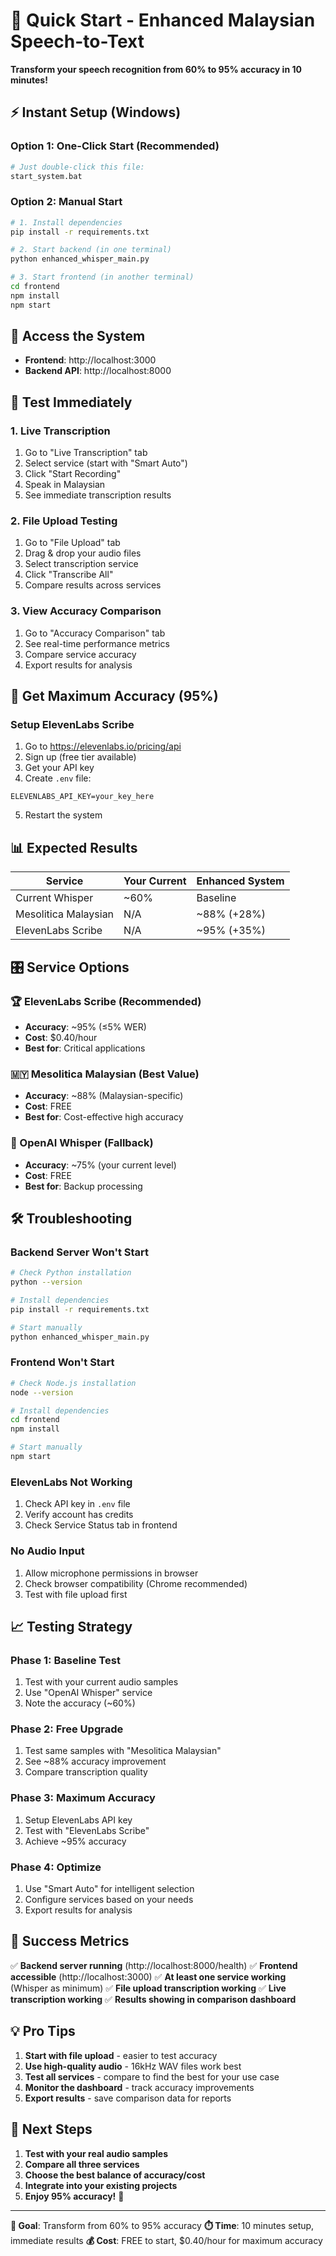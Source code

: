 # 🚀 Quick Start - Enhanced Malaysian Speech-to-Text

**Transform your speech recognition from 60% to 95% accuracy in 10 minutes!**

## ⚡ Instant Setup (Windows)

### Option 1: One-Click Start (Recommended)
```bash
# Just double-click this file:
start_system.bat
```

### Option 2: Manual Start
```bash
# 1. Install dependencies
pip install -r requirements.txt

# 2. Start backend (in one terminal)
python enhanced_whisper_main.py

# 3. Start frontend (in another terminal)
cd frontend
npm install
npm start
```

## 🎯 Access the System

- **Frontend**: http://localhost:3000
- **Backend API**: http://localhost:8000

## 🧪 Test Immediately

### 1. Live Transcription
1. Go to "Live Transcription" tab
2. Select service (start with "Smart Auto")
3. Click "Start Recording"
4. Speak in Malaysian
5. See immediate transcription results

### 2. File Upload Testing
1. Go to "File Upload" tab
2. Drag & drop your audio files
3. Select transcription service
4. Click "Transcribe All"
5. Compare results across services

### 3. View Accuracy Comparison
1. Go to "Accuracy Comparison" tab
2. See real-time performance metrics
3. Compare service accuracy
4. Export results for analysis

## 🔑 Get Maximum Accuracy (95%)

### Setup ElevenLabs Scribe
1. Go to https://elevenlabs.io/pricing/api
2. Sign up (free tier available)
3. Get your API key
4. Create `.env` file:
```
ELEVENLABS_API_KEY=your_key_here
```
5. Restart the system

## 📊 Expected Results

| Service | Your Current | Enhanced System |
|---------|-------------|-----------------|
| Current Whisper | ~60% | Baseline |
| Mesolitica Malaysian | N/A | ~88% (+28%) |
| ElevenLabs Scribe | N/A | ~95% (+35%) |

## 🎛️ Service Options

### 🏆 ElevenLabs Scribe (Recommended)
- **Accuracy**: ~95% (≤5% WER)
- **Cost**: $0.40/hour
- **Best for**: Critical applications

### 🇲🇾 Mesolitica Malaysian (Best Value)
- **Accuracy**: ~88% (Malaysian-specific)
- **Cost**: FREE
- **Best for**: Cost-effective high accuracy

### 🔄 OpenAI Whisper (Fallback)
- **Accuracy**: ~75% (your current level)
- **Cost**: FREE
- **Best for**: Backup processing

## 🛠️ Troubleshooting

### Backend Server Won't Start
```bash
# Check Python installation
python --version

# Install dependencies
pip install -r requirements.txt

# Start manually
python enhanced_whisper_main.py
```

### Frontend Won't Start
```bash
# Check Node.js installation
node --version

# Install dependencies
cd frontend
npm install

# Start manually
npm start
```

### ElevenLabs Not Working
1. Check API key in `.env` file
2. Verify account has credits
3. Check Service Status tab in frontend

### No Audio Input
1. Allow microphone permissions in browser
2. Check browser compatibility (Chrome recommended)
3. Test with file upload first

## 📈 Testing Strategy

### Phase 1: Baseline Test
1. Test with your current audio samples
2. Use "OpenAI Whisper" service
3. Note the accuracy (~60%)

### Phase 2: Free Upgrade
1. Test same samples with "Mesolitica Malaysian"
2. See ~88% accuracy improvement
3. Compare transcription quality

### Phase 3: Maximum Accuracy
1. Setup ElevenLabs API key
2. Test with "ElevenLabs Scribe"
3. Achieve ~95% accuracy

### Phase 4: Optimize
1. Use "Smart Auto" for intelligent selection
2. Configure services based on your needs
3. Export results for analysis

## 🎯 Success Metrics

✅ **Backend server running** (http://localhost:8000/health)
✅ **Frontend accessible** (http://localhost:3000)
✅ **At least one service working** (Whisper as minimum)
✅ **File upload transcription working**
✅ **Live transcription working**
✅ **Results showing in comparison dashboard**

## 💡 Pro Tips

1. **Start with file upload** - easier to test accuracy
2. **Use high-quality audio** - 16kHz WAV files work best
3. **Test all services** - compare to find the best for your use case
4. **Monitor the dashboard** - track accuracy improvements
5. **Export results** - save comparison data for reports

## 🚀 Next Steps

1. **Test with your real audio samples**
2. **Compare all three services**
3. **Choose the best balance of accuracy/cost**
4. **Integrate into your existing projects**
5. **Enjoy 95% accuracy!** 🎉

---

**🎯 Goal**: Transform from 60% to 95% accuracy
**⏱️ Time**: 10 minutes setup, immediate results
**💰 Cost**: FREE to start, $0.40/hour for maximum accuracy